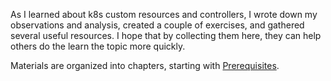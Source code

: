 As I learned about k8s custom resources and controllers, I wrote down my observations and analysis, created a couple of exercises, and gathered several useful resources. I hope that by collecting them here, they can help others do the learn the topic more quickly.

Materials are organized into chapters, starting with [Prerequisites](00_prerequisites.md).